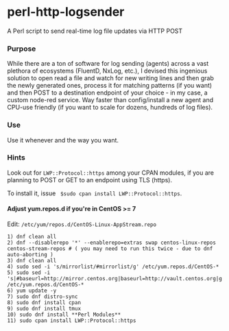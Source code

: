 # perl-http-logsender
A Perl script to send real-time log file updates via HTTP POST

### Purpose
While there are a ton of software for log sending (agents) across a vast plethora of ecosystems (FluentD, NxLog, etc.), I devised this ingenious solution to open read a file and watch for new writing lines and then grab the newly generated ones, process it for matching patterns (if you want) and then POST to a destination endpoint of your choice - in my case, a custom node-red service. Way faster than config/install a new agent and CPU-use friendly (if you want to scale for dozens, hundreds of log files).

### Use
Use it whenever and the way you want.

### Hints

Look out for ```LWP::Protocol::https``` among your CPAN modules, if you are
planning to POST or GET to an endpoint using TLS (https). 

To install it, issue ``` $sudo cpan install LWP::Protocol::https```.

#### Adjust yum.repos.d if you're in CentOS >= 7

Edit:
```/etc/yum/repos.d/CentOS-Linux-AppStream.repo```

```
1) dnf clean all
2) dnf --disablerepo '*' --enablerepo=extras swap centos-linux-repos centos-stream-repos # ( you may need to run this twice - due to dnf auto-aborting )
3) dnf clean all
4) sudo sed -i 's/mirrorlist/#mirrorlist/g' /etc/yum.repos.d/CentOS-*
5) sudo sed -i 's|#baseurl=http://mirror.centos.org|baseurl=http://vault.centos.org|g' /etc/yum.repos.d/CentOS-*
6) yum update -y
7) sudo dnf distro-sync
8) sudo dnf install cpan
9) sudo dnf install tmux
10) sudo dnf install **Perl Modules**
11) sudo cpan install LWP::Protocol::https
```



